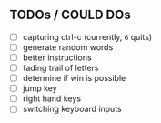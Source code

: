 

## TODOs / COULD DOs
 - [ ] capturing ctrl-c (currently, `6` quits)
 - [ ] generate random words
 - [ ] better instructions
 - [ ] fading trail of letters
 - [ ] determine if win is possible
 - [ ] jump key
 - [ ] right hand keys
 - [ ] switching keyboard inputs
